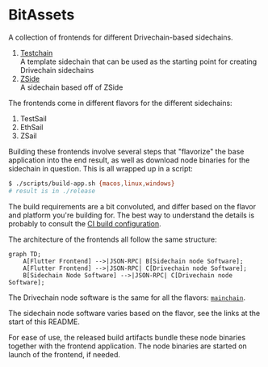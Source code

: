 # BitAssets

A collection of frontends for different Drivechain-based sidechains.

1. [Testchain](https://github.com/layerTwo-Labs/testchain)  
   A template sidechain that can be used as the starting point for creating
   Drivechain sidechains
2. [ZSide](https://github.com/LayerTwo-Labs/thunder-orchard)  
   A sidechain based off of ZSide

The frontends come in different flavors for the different sidechains:

1. TestSail
2. EthSail
3. ZSail

Building these frontends involve several steps that "flavorize" the base
application into the end result, as well as download node binaries for the
sidechain in question. This is all wrapped up in a script:

```bash
$ ./scripts/build-app.sh {macos,linux,windows}
# result is in ./release
```

The build requirements are a bit convoluted, and differ based on the flavor and
platform you're building for. The best way to understand the details is probably
to consult the [CI build configuration](../../.github/workflows/dart.yml).

The architecture of the frontends all follow the same structure:

```mermaid
graph TD;
    A[Flutter Frontend] -->|JSON-RPC| B[Sidechain node Software];
    A[Flutter Frontend] -->|JSON-RPC| C[Drivechain node Software];
    B[Sidechain Node Software] -->|JSON-RPC| C[Drivechain node Software];
```

The Drivechain node software is the same for all the flavors:
[`mainchain`](https://github.com/LayerTwo-Labs/mainchain).

The sidechain node software varies based on the flavor, see the links at the
start of this README.

For ease of use, the released build artifacts bundle these node binaries
together with the frontend application. The node binaries are started on launch
of the frontend, if needed.
